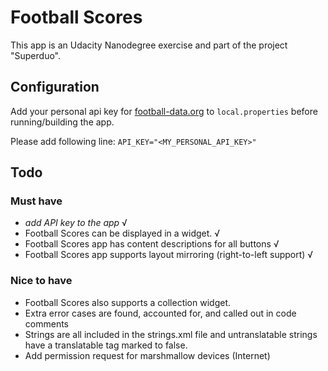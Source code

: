 # Football Scores

This app is an Udacity Nanodegree exercise and part of the project "Superduo".


## Configuration

Add your personal api key for [football-data.org](http://api.football-data.org/index) to
`local.properties` before running/building the app.

Please add following line:
`API_KEY="<MY_PERSONAL_API_KEY>"`


## Todo

### Must have

- _add API key to the app_ √
- Football Scores can be displayed in a widget. √
- Football Scores app has content descriptions for all buttons √
- Football Scores app supports layout mirroring (right-to-left support) √

### Nice to have

- Football Scores also supports a collection widget.
- Extra error cases are found, accounted for, and called out in code comments
- Strings are all included in the strings.xml file and untranslatable strings have a translatable tag marked to false.
- Add permission request for marshmallow devices (Internet)
